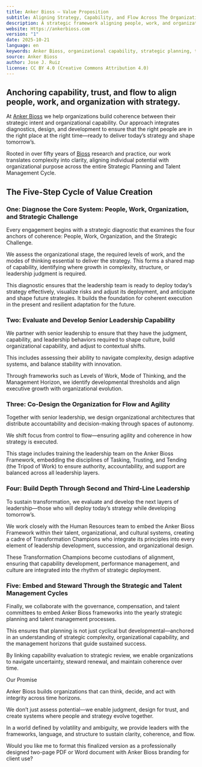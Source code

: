 ```yaml
---
title: Anker Bioss — Value Proposition
subtitle: Aligning Strategy, Capability, and Flow Across The Organization
description: A strategic framework aligning people, work, and organization to build capability, coherence, and flow across the strategic and talent management cycle.
website: Https://ankerbioss.com
version: "1"
date: 2025-10-21
language: en
keywords: Anker Bioss, organizational capability, strategic planning, talent management, leadership development, flow, governance, complexity, capability alignment, organizational design
source: Anker Bioss
author: Jose J. Ruiz
license: CC BY 4.0 (Creative Commons Attribution 4.0)
---
```

## Anchoring capability, trust, and flow to align people, work, and organization with strategy.

At [Anker Bioss](https://ankerbioss.com/) we help organizations build coherence between their strategic intent and organizational capability. Our approach integrates diagnostics, design, and development to ensure that the right people are in the right place at the right time—ready to deliver today’s strategy and shape tomorrow’s.

Rooted in over fifty years of [Bioss](https://bioss.com/) research and practice, our work translates complexity into clarity, aligning individual potential with organizational purpose across the entire Strategic Planning and Talent Management Cycle.

## The Five-Step Cycle of Value Creation

### One: Diagnose the Core System: People, Work, Organization, and Strategic Challenge

Every engagement begins with a strategic diagnostic that examines the four anchors of coherence: People, Work, Organization, and the Strategic Challenge.

We assess the organizational stage, the required levels of work, and the modes of thinking essential to deliver the strategy. This forms a shared map of capability, identifying where growth in complexity, structure, or leadership judgment is required.

This diagnostic ensures that the leadership team is ready to deploy today’s strategy effectively, visualize risks and adjust its deployment, and anticipate and shape future strategies. It builds the foundation for coherent execution in the present and resilient adaptation for the future.

### Two: Evaluate and Develop Senior Leadership Capability

We partner with senior leadership to ensure that they have the judgment, capability, and leadership behaviors required to shape culture, build organizational capability, and adjust to contextual shifts.

This includes assessing their ability to navigate complexity, design adaptive systems, and balance stability with innovation.

Through frameworks such as Levels of Work, Mode of Thinking, and the Management Horizon, we identify developmental thresholds and align executive growth with organizational evolution.

### Three: Co-Design the Organization for Flow and Agility

Together with senior leadership, we design organizational architectures that distribute accountability and decision-making through spaces of autonomy.

We shift focus from control to flow—ensuring agility and coherence in how strategy is executed.

This stage includes training the leadership team on the Anker Bioss Framework, embedding the disciplines of Tasking, Trusting, and Tending (the Tripod of Work) to ensure authority, accountability, and support are balanced across all leadership layers.

### Four: Build Depth Through Second and Third-Line Leadership

To sustain transformation, we evaluate and develop the next layers of leadership—those who will deploy today’s strategy while developing tomorrow’s.

We work closely with the Human Resources team to embed the Anker Bioss Framework within their talent, organizational, and cultural systems, creating a cadre of Transformation Champions who integrate its principles into every element of leadership development, succession, and organizational design.

These Transformation Champions become custodians of alignment, ensuring that capability development, performance management, and culture are integrated into the rhythm of strategic deployment.

### Five: Embed and Steward Through the Strategic and Talent Management Cycles

Finally, we collaborate with the governance, compensation, and talent committees to embed Anker Bioss frameworks into the yearly strategic planning and talent management processes.

This ensures that planning is not just cyclical but developmental—anchored in an understanding of strategic complexity, organizational capability, and the management horizons that guide sustained success.

By linking capability evaluation to strategic review, we enable organizations to navigate uncertainty, steward renewal, and maintain coherence over time.

  

  

  

  

Our Promise

  

  

Anker Bioss builds organizations that can think, decide, and act with integrity across time horizons.

We don’t just assess potential—we enable judgment, design for trust, and create systems where people and strategy evolve together.

  

In a world defined by volatility and ambiguity, we provide leaders with the frameworks, language, and structure to sustain clarity, coherence, and flow.

  

  

  

Would you like me to format this finalized version as a professionally designed two-page PDF or Word document with Anker Bioss branding for client use?